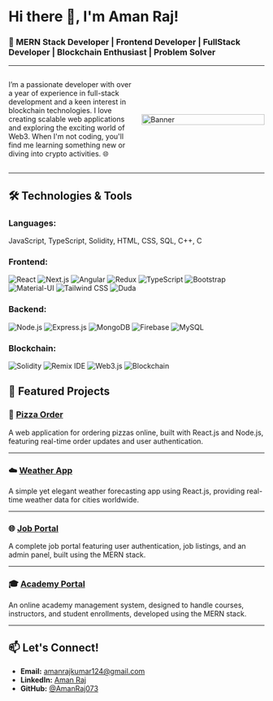 # **Hi there 👋, I'm Aman Raj!**  

### 🚀 MERN Stack Developer | Frontend Developer | FullStack Developer | Blockchain Enthusiast | Problem Solver  

---

<div style="display: flex; justify-content: space-between; align-items: center; width: 100%;">
  <div style="flex: 1; padding-right: 10px;">
    <p>
      I’m a passionate developer with over a year of experience in full-stack development and a keen interest in blockchain technologies. I love creating scalable web applications and exploring the exciting world of Web3. When I'm not coding, you'll find me learning something new or diving into crypto activities. 🌐
    </p>
  </div>
  <div style="flex: 1; padding-left: 10px;">
    <img src="https://camo.githubusercontent.com/85ca1a98dd1c4fe2b8b84de4612508468ca4d1c13ab11c4a794f733d37eacfd0/68747470733a2f2f7172616e676572732e636f6d2f77702d636f6e74656e742f75706c6f6164732f323032312f30392f42616e6e65722d496e74726f64756374696f6e2d746f2d33442d416e696d6174696f6e2e706e67" alt="Banner" style="width: 100%; max-width: 100%;">
  </div>
</div>



---

## **🛠️ Technologies & Tools**

### **Languages:**  
JavaScript, TypeScript, Solidity, HTML, CSS, SQL, C++, C  

### **Frontend:**  
![React](https://img.shields.io/badge/React-20232A?style=for-the-badge&logo=react&logoColor=61DAFB) ![Next.js](https://img.shields.io/badge/Next.js-000000?style=for-the-badge&logo=nextdotjs&logoColor=white) ![Angular](https://img.shields.io/badge/Angular-DD0031?style=for-the-badge&logo=angular&logoColor=white) ![Redux](https://img.shields.io/badge/Redux-764ABC?style=for-the-badge&logo=redux&logoColor=white) ![TypeScript](https://img.shields.io/badge/TypeScript-007ACC?style=for-the-badge&logo=typescript&logoColor=white) ![Bootstrap](https://img.shields.io/badge/Bootstrap-563D7C?style=for-the-badge&logo=bootstrap&logoColor=white) ![Material-UI](https://img.shields.io/badge/Material--UI-0081CB?style=for-the-badge&logo=mui&logoColor=white) ![Tailwind CSS](https://img.shields.io/badge/TailwindCSS-38B2AC?style=for-the-badge&logo=tailwind-css&logoColor=white) ![Duda](https://img.shields.io/badge/Duda-FE595E?style=for-the-badge&logo=duda&logoColor=white)

### **Backend:**  
![Node.js](https://img.shields.io/badge/Node.js-339933?style=for-the-badge&logo=nodedotjs&logoColor=white) ![Express.js](https://img.shields.io/badge/Express.js-000000?style=for-the-badge&logo=express&logoColor=white) ![MongoDB](https://img.shields.io/badge/MongoDB-47A248?style=for-the-badge&logo=mongodb&logoColor=white) ![Firebase](https://img.shields.io/badge/Firebase-FFCA28?style=for-the-badge&logo=firebase&logoColor=black) ![MySQL](https://img.shields.io/badge/MySQL-4479A1?style=for-the-badge&logo=mysql&logoColor=white)

### **Blockchain:**  
![Solidity](https://img.shields.io/badge/Solidity-363636?style=for-the-badge&logo=solidity&logoColor=white) ![Remix IDE](https://img.shields.io/badge/Remix%20IDE-000000?style=for-the-badge&logo=ethereum&logoColor=white) ![Web3.js](https://img.shields.io/badge/Web3.js-F16822?style=for-the-badge&logo=web3dotjs&logoColor=white) ![Blockchain](https://img.shields.io/badge/Blockchain-121D33?style=for-the-badge&logo=blockchaindotcom&logoColor=white) 

## **📂 Featured Projects**

### 🍕 **[Pizza Order](https://github.com/AmanRaj073/E_pizza)**  
A web application for ordering pizzas online, built with React.js and Node.js, featuring real-time order updates and user authentication.

---

### ☁️ **[Weather App](https://github.com/AmanRaj073/Weather-App)**  
A simple yet elegant weather forecasting app using React.js, providing real-time weather data for cities worldwide.

---

### 🌐 **[Job Portal](https://github.com/AmanRaj073/Safe)**  
A complete job portal featuring user authentication, job listings, and an admin panel, built using the MERN stack.

---

### 🎓 **[Academy Portal](https://github.com/AmanRaj073/E-Academy)**  
An online academy management system, designed to handle courses, instructors, and student enrollments, developed using the MERN stack.



---


## **📫 Let's Connect!**

- **Email:** amanrajkumar124@gmail.com  
- **LinkedIn:** [Aman Raj](https://www.linkedin.com/in/amanrajofficial/)  
- **GitHub:** [@AmanRaj073](https://github.com/AmanRaj073)  
